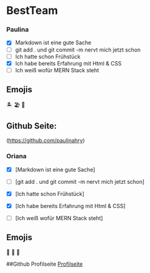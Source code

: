# BestTeam

### Paulina

- [X] Markdown ist eine gute Sache
- [ ] git add . und git commit -m nervt mich jetzt schon
- [ ] Ich hatte schon Frühstück
- [X] Ich habe bereits Erfahrung mit Html & CSS
- [ ] Ich weiß wofür MERN Stack steht

## Emojis 
:desert_island: :beach_umbrella: :face_with_head_bandage:

## Github Seite: 

(https://github.com/paulinahry)


### Oriana

- [x] [Markdown ist eine gute Sache]
- [ ] [git add . und git commit -m nervt mich jetzt schon]
- [x] [Ich hatte schon Frühstück]
- [x] [Ich habe bereits Erfahrung mit Html & CSS]
- [ ] [Ich weiß wofür MERN Stack steht]


## Emojis
:metal: :massage: :speak_no_evil:

##Github Profilseite
[Profilseite](https://github.com/Orianaqh)



